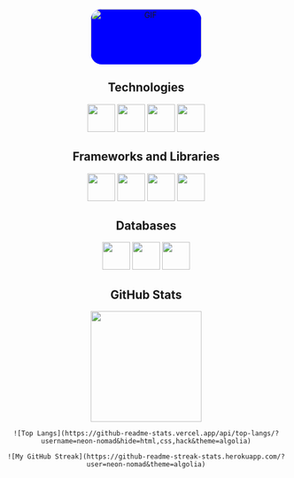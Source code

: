<div align="center">
  <div style="width: 200px; height: 100px; background-color: blue; border-radius: 20px; overflow: hidden;">
    <img alt="GIF" src="https://i.pinimg.com/originals/9e/a7/2e/9ea72ef078139ced289852e8a4ea0c5c.gif" width="200"/>
  </div>

  <h2>Technologies</h2>
  <div class="row">
    <div class="column">
      <img src="https://cdn.jsdelivr.net/gh/devicons/devicon/icons/typescript/typescript-original.svg" width="50" height="50" />
      <img src="https://cdn.jsdelivr.net/gh/devicons/devicon/icons/csharp/csharp-original.svg" width="50" height="50" />
      <img src="https://cdn.jsdelivr.net/gh/devicons/devicon/icons/python/python-original.svg" width="50" height="50" />
      <img src="https://cdn.jsdelivr.net/gh/devicons/devicon/icons/php/php-original.svg" width="50" height="50" />
    </div>
  </div>

  <h2>Frameworks and Libraries</h2>
  <div class="row">
    <div class="column">
      <img src="https://cdn.jsdelivr.net/gh/devicons/devicon/icons/svelte/svelte-original.svg" width="50" height="50" />
      <img src="https://cdn.jsdelivr.net/gh/devicons/devicon/icons/react/react-original.svg" width="50" height="50"/>
      <img src="https://cdn.jsdelivr.net/gh/devicons/devicon/icons/dotnetcore/dotnetcore-original.svg" width="50" height="50" />
      <img src="https://cdn.jsdelivr.net/gh/devicons/devicon/icons/laravel/laravel-plain.svg" width="50" height="50" />
    </div>
  </div>

  <h2>Databases</h2>
  <div class="row">
    <div class="column">
      <img src="https://cdn.jsdelivr.net/gh/devicons/devicon/icons/mysql/mysql-original-wordmark.svg" width="50" height="50" />
      <img src="https://cdn.jsdelivr.net/gh/devicons/devicon/icons/postgresql/postgresql-original-wordmark.svg" width="50" height="50" />
      <img src="https://cdn.jsdelivr.net/gh/devicons/devicon/icons/sqlite/sqlite-original-wordmark.svg" width="50" height="50" />
    </div>
  </div>

  <h2>GitHub Stats</h2>
  <div align="center">
    <img src="https://media.giphy.com/media/WUlplcMpOCEmTGBtBW/giphy.gif" width="200" height="200" />

    ![Top Langs](https://github-readme-stats.vercel.app/api/top-langs/?username=neon-nomad&hide=html,css,hack&theme=algolia)

    ![My GitHub Streak](https://github-readme-streak-stats.herokuapp.com/?user=neon-nomad&theme=algolia)
  </div>
</div>
